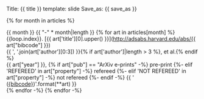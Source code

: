 Title: {{ title }}
template: slide
Save_as: {{ save_as }}

{% for month in articles %}

{{ month }}
{{ "-" * month|length }}
{% for art in articles[month] %}
{{loop.index}}. [{{ art['title'][0].upper() }}](http://adsabs.harvard.edu/abs/{{ art["bibcode"] }})  
{{ ', '.join(art['author'][0:3]) }}{% if art['author']|length > 3 %}, et al.{% endif %}    
{{ art["year"] }}, {% if art["pub"] == "ArXiv e-prints" -%}
    pre-print
{%- elif 'REFEREED' in art["property"] -%}
    refereed
{%- elif 'NOT REFEREED' in art["property"] -%}
    not refereed
{%- endif -%}
{{ ' ([{bibcode}](http://adsabs.harvard.edu/abs/{bibcode}))'.format(**art) }}  
{% endfor -%}
{% endfor -%}